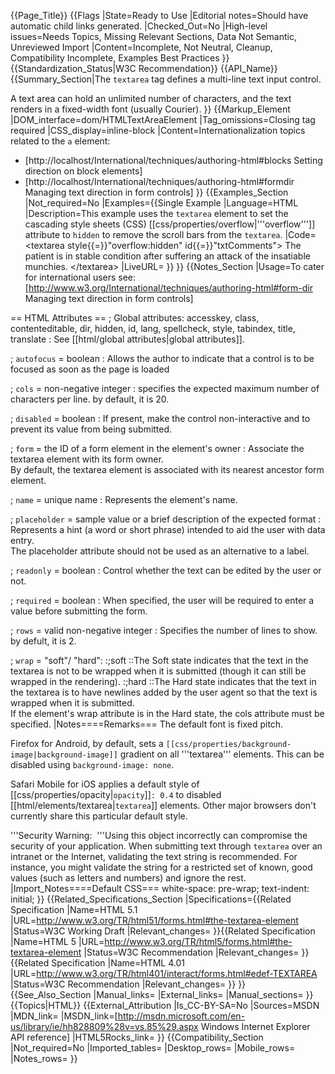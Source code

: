 {{Page_Title}}
{{Flags
|State=Ready to Use
|Editorial notes=Should have automatic child links generated.
|Checked_Out=No
|High-level issues=Needs Topics, Missing Relevant Sections, Data Not Semantic, Unreviewed Import
|Content=Incomplete, Not Neutral, Cleanup, Compatibility Incomplete, Examples Best Practices
}}
{{Standardization_Status|W3C Recommendation}}
{{API_Name}}
{{Summary_Section|The <code>textarea</code> tag defines a multi-line text input control.

A text area can hold an unlimited number of characters, and the text renders in a fixed-width font (usually Courier).
}}
{{Markup_Element
|DOM_interface=dom/HTMLTextAreaElement
|Tag_omissions=Closing tag required
|CSS_display=inline-block
|Content=Internationalization topics related to the <code>a</code> element:
* [http://localhost/International/techniques/authoring-html#blocks  Setting direction on block elements]
* [http://localhost/International/techniques/authoring-html#formdir Managing text direction in form controls]
}}
{{Examples_Section
|Not_required=No
|Examples={{Single Example
|Language=HTML
|Description=This example uses the <code>textarea</code> element to set the cascading style sheets (CSS) [[css/properties/overflow|'''overflow''']] attribute to <code>hidden</code> to remove the scroll bars from the <code>textarea</code>.
|Code=&lt;textarea style{{=}}"overflow:hidden" id{{=}}"txtComments"&gt;
   The patient is in stable condition after suffering an attack of 
   the insatiable munchies.
&lt;/textarea&gt;
|LiveURL=
}}
}}
{{Notes_Section
|Usage=To cater for international users see: [http://www.w3.org/International/techniques/authoring-html#form-dir Managing text direction in form controls]

== HTML Attributes ==
; Global attributes<nowiki>:</nowiki> accesskey, class, contenteditable, dir, hidden, id, lang, spellcheck, style, tabindex, title, translate
: See [[html/global attributes|global attributes]].

; <code>autofocus</code> = boolean
: Allows the author to indicate that a control is to be focused as soon as the page is loaded

; <code>cols</code> = non-negative integer
: specifies the expected maximum number of characters per line. by default, it is 20.

; <code>disabled</code> = boolean
: If present, make the control non-interactive and to prevent its value from being submitted.

; <code>form</code> = the ID of a form element in the element's owner
: Associate the textarea element with its form owner.<br />By default, the textarea element is associated with its nearest ancestor form element.

; <code>name</code> = unique name
: Represents the element's name.

; <code>placeholder</code> = sample value or a brief description of the expected format
: Represents a hint (a word or short phrase) intended to aid the user with data entry.<br />The placeholder attribute should not be used as an alternative to a label.

; <code>readonly</code> = boolean
: Control whether the text can be edited by the user or not.

; <code>required</code> = boolean
: When specified, the user will be required to enter a value before submitting the form.

; <code>rows</code> = valid non-negative integer
: Specifies the number of lines to show. by defult, it is 2.

; <code>wrap</code> = "soft"/ "hard":
:;soft
::The Soft state indicates that the text in the textarea is not to be wrapped when it is submitted (though it can still be wrapped in the rendering).
:;hard
::The Hard state indicates that the text in the textarea is to have newlines added by the user agent so that the text is wrapped when it is submitted.<br />If the element's wrap attribute is in the Hard state, the cols attribute must be specified.
|Notes====Remarks===
The default font is fixed pitch.

Firefox for Android, by default, sets a <code>[[css/properties/background-image|background-image]]</code> gradient on all '''textarea''' elements. This can be disabled using <code>background-image: none</code>.

Safari Mobile for iOS applies a default style of [[css/properties/opacity|<code>opacity</code>]]<code>: 0.4</code> to disabled [[html/elements/textarea|<code>textarea</code>]] elements. Other major browsers don't currently share this particular default style.

'''Security Warning:  '''Using this object incorrectly can compromise the security of your application. When submitting text through <code>textarea</code> over an intranet or the Internet, validating the text string is recommended. For instance, you might validate the string for a restricted set of known, good values (such as  letters and numbers) and ignore the rest.
|Import_Notes====Default CSS===
 white-space: pre-wrap;
 text-indent: initial;
}}
{{Related_Specifications_Section
|Specifications={{Related Specification
|Name=HTML 5.1
|URL=http://www.w3.org/TR/html51/forms.html#the-textarea-element
|Status=W3C Working Draft
|Relevant_changes=
}}{{Related Specification
|Name=HTML 5
|URL=http://www.w3.org/TR/html5/forms.html#the-textarea-element
|Status=W3C Recommendation
|Relevant_changes=
}}{{Related Specification
|Name=HTML 4.01
|URL=http://www.w3.org/TR/html401/interact/forms.html#edef-TEXTAREA
|Status=W3C Recommendation
|Relevant_changes=
}}
}}
{{See_Also_Section
|Manual_links=
|External_links=
|Manual_sections=
}}
{{Topics|HTML}}
{{External_Attribution
|Is_CC-BY-SA=No
|Sources=MSDN
|MDN_link=
|MSDN_link=[http://msdn.microsoft.com/en-us/library/ie/hh828809%28v=vs.85%29.aspx Windows Internet Explorer API reference]
|HTML5Rocks_link=
}}
{{Compatibility_Section
|Not_required=No
|Imported_tables=
|Desktop_rows=
|Mobile_rows=
|Notes_rows=
}}